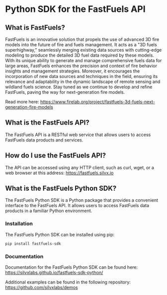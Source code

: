 # Python SDK for the FastFuels API

## What is FastFuels?

FastFuels is an innovative solution that propels the use of advanced 3D fire 
models into the future of fire and fuels management. It acts as a "3D fuels 
superhighway," seamlessly merging existing data sources with cutting-edge 
modeling to produce the detailed 3D fuel data required by these models. With 
its unique ability to generate and manage comprehensive fuels data for large 
areas, FastFuels enhances the precision and context of fire behavior insights 
and management strategies. Moreover, it encourages the incorporation of new 
data sources and techniques in the field, ensuring its relevance and 
adaptability in the dynamic landscape of remote sensing and wildland fuels 
science. Stay tuned as we continue to develop and refine FastFuels, paving the 
way for next-generation fire models.

Read more here: https://www.firelab.org/project/fastfuels-3d-fuels-next-generation-fire-models

## What is the FastFuels API?

The FastFuels API is a RESTful web service that allows users to access
FastFuels data products and services.

## How do I use the FastFuels API?

The API can be accessed using any HTTP client, such as curl, wget, or a 
web browser at this address: https://fastfuels.silvx.io

## What is the FastFuels Python SDK?

The FastFuels Python SDK is a Python package that provides a convenient
interface to the FastFuels API. It allows users to access FastFuels data
products in a familiar Python environment.

### Installation

The FastFuels Python SDK can be installed using pip:

```bash
pip install fastfuels-sdk
```

### Documentation

Documentation for the FastFuels Python SDK can be found here: https://silvxlabs.github.io/fastfuels-sdk-python/

Additional examples can be found in the following repository: https://github.com/silvxlabs/demos